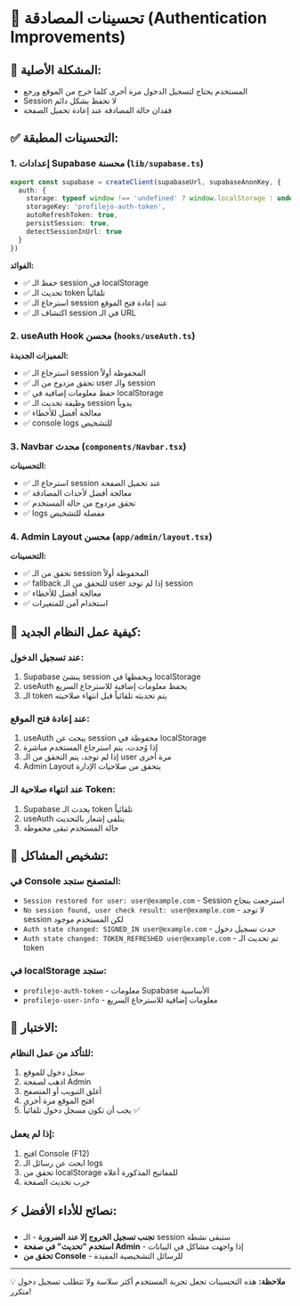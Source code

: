 # 🔐 تحسينات المصادقة (Authentication Improvements)

## 📝 المشكلة الأصلية:
- المستخدم يحتاج لتسجيل الدخول مرة أخرى كلما خرج من الموقع ورجع
- Session لا تحفظ بشكل دائم
- فقدان حالة المصادقة عند إعادة تحميل الصفحة

## ✅ التحسينات المطبقة:

### 1. **إعدادات Supabase محسنة** (`lib/supabase.ts`)
```typescript
export const supabase = createClient(supabaseUrl, supabaseAnonKey, {
  auth: {
    storage: typeof window !== 'undefined' ? window.localStorage : undefined,
    storageKey: 'profilejo-auth-token',
    autoRefreshToken: true,
    persistSession: true,
    detectSessionInUrl: true
  }
})
```

**الفوائد:**
- ✅ حفظ الـ session في localStorage
- ✅ تحديث الـ token تلقائياً
- ✅ استرجاع الـ session عند إعادة فتح الموقع
- ✅ اكتشاف الـ session في الـ URL

### 2. **useAuth Hook محسن** (`hooks/useAuth.ts`)
**المميزات الجديدة:**
- ✅ استرجاع الـ session المحفوظة أولاً
- ✅ تحقق مزدوج من الـ user والـ session
- ✅ حفظ معلومات إضافية في localStorage
- ✅ وظيفة تحديث الـ session يدوياً
- ✅ معالجة أفضل للأخطاء
- ✅ console logs للتشخيص

### 3. **Navbar محدث** (`components/Navbar.tsx`)
**التحسينات:**
- ✅ استرجاع الـ session عند تحميل الصفحة
- ✅ معالجة أفضل لأحداث المصادقة
- ✅ تحقق مزدوج من حالة المستخدم
- ✅ logs مفصلة للتشخيص

### 4. **Admin Layout محسن** (`app/admin/layout.tsx`)
**التحسينات:**
- ✅ تحقق من الـ session المحفوظة أولاً
- ✅ fallback للتحقق من الـ user إذا لم توجد session
- ✅ معالجة أفضل للأخطاء
- ✅ استخدام آمن للمتغيرات

## 🔧 كيفية عمل النظام الجديد:

### عند تسجيل الدخول:
1. Supabase ينشئ session ويحفظها في localStorage
2. useAuth يحفظ معلومات إضافية للاسترجاع السريع
3. الـ token يتم تحديثه تلقائياً قبل انتهاء صلاحيته

### عند إعادة فتح الموقع:
1. useAuth يبحث عن session محفوظة في localStorage
2. إذا وُجدت، يتم استرجاع المستخدم مباشرة
3. إذا لم توجد، يتم التحقق من الـ user مرة أخرى
4. Admin Layout يتحقق من صلاحيات الإدارة

### عند انتهاء صلاحية الـ Token:
1. Supabase يحدث الـ token تلقائياً
2. useAuth يتلقى إشعار بالتحديث
3. حالة المستخدم تبقى محفوظة

## 🐛 تشخيص المشاكل:

### في Console المتصفح ستجد:
- `Session restored for user: user@example.com` - Session استرجعت بنجاح
- `No session found, user check result: user@example.com` - لا توجد session لكن المستخدم موجود
- `Auth state changed: SIGNED_IN user@example.com` - حدث تسجيل دخول
- `Auth state changed: TOKEN_REFRESHED user@example.com` - تم تحديث الـ token

### في localStorage ستجد:
- `profilejo-auth-token` - معلومات Supabase الأساسية
- `profilejo-user-info` - معلومات إضافية للاسترجاع السريع

## 📱 الاختبار:

### للتأكد من عمل النظام:
1. سجل دخول للموقع
2. اذهب لصفحة Admin
3. أغلق التبويب أو المتصفح
4. افتح الموقع مرة أخرى
5. يجب أن تكون مسجل دخول تلقائياً ✅

### إذا لم يعمل:
1. افتح Console (F12)
2. ابحث عن رسائل الـ logs
3. تحقق من localStorage للمفاتيح المذكورة أعلاه
4. جرب تحديث الصفحة

## ⚡ نصائح للأداء الأفضل:

- **تجنب تسجيل الخروج إلا عند الضرورة** - الـ session ستبقى نشطة
- **استخدم "تحديث" في صفحة Admin** - إذا واجهت مشاكل في البيانات
- **تحقق من Console** - للرسائل التشخيصية المفيدة

---
💡 **ملاحظة:** هذه التحسينات تجعل تجربة المستخدم أكثر سلاسة ولا تتطلب تسجيل دخول متكرر!